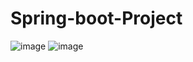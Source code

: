 # Spring-boot-Project
![image](https://user-images.githubusercontent.com/107072477/227190696-2ca477e8-2586-4405-ac02-69fadf7bfdb5.png)
![image](https://user-images.githubusercontent.com/107072477/227190754-d9366c58-0f1d-4825-8793-a8a8110c942b.png)
